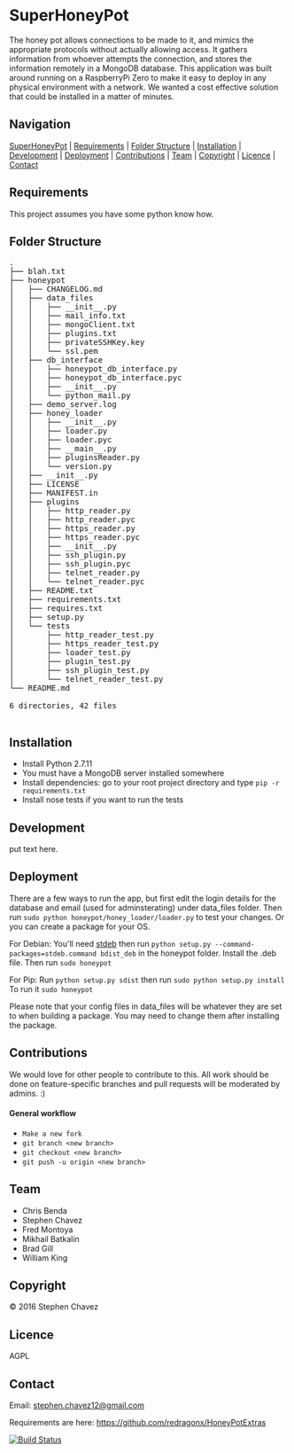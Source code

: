 # SuperHoneyPot

The honey pot allows connections to be made to it, and mimics the appropriate protocols without actually allowing access. It gathers information from whoever attempts the connection, and stores the information remotely in a MongoDB database.  This application was built around running on a RaspberryPi Zero to make it easy to deploy in any physical environment with a network. We wanted a cost effective solution that could be installed in a matter of minutes.

Navigation
----------
[SuperHoneyPot](#superhoneypot) |
[Requirements](#requirements) |
[Folder Structure](#folder-structure) |
[Installation](#installation) |
[Development](#development) |
[Deployment](#deployment) |
[Contributions](#contributions) |
[Team](#team) |
[Copyright](#copyright) |
[Licence](#licence) |
[Contact](#contact)


Requirements
------------
This project assumes you have some python know how.

Folder Structure
----------------
<pre>
.
├── blah.txt
├── honeypot
│   ├── CHANGELOG.md
│   ├── data_files
│   │   ├── __init__.py
│   │   ├── mail_info.txt
│   │   ├── mongoClient.txt
│   │   ├── plugins.txt
│   │   ├── privateSSHKey.key
│   │   └── ssl.pem
│   ├── db_interface
│   │   ├── honeypot_db_interface.py
│   │   ├── honeypot_db_interface.pyc
│   │   ├── __init__.py
│   │   └── python_mail.py
│   ├── demo_server.log
│   ├── honey_loader
│   │   ├── __init__.py
│   │   ├── loader.py
│   │   ├── loader.pyc
│   │   ├── __main__.py
│   │   ├── pluginsReader.py
│   │   └── version.py
│   ├── __init__.py
│   ├── LICENSE
│   ├── MANIFEST.in
│   ├── plugins
│   │   ├── http_reader.py
│   │   ├── http_reader.pyc
│   │   ├── https_reader.py
│   │   ├── https_reader.pyc
│   │   ├── __init__.py
│   │   ├── ssh_plugin.py
│   │   ├── ssh_plugin.pyc
│   │   ├── telnet_reader.py
│   │   └── telnet_reader.pyc
│   ├── README.txt
│   ├── requirements.txt
│   ├── requires.txt
│   ├── setup.py
│   └── tests
│       ├── http_reader_test.py
│       ├── https_reader_test.py
│       ├── loader_test.py
│       ├── plugin_test.py
│       ├── ssh_plugin_test.py
│       └── telnet_reader_test.py
└── README.md

6 directories, 42 files

</pre>

Installation
------------
<ul>
<li> Install Python 2.7.11</li>
<li>You must have a MongoDB server installed somewhere</li>
<li> Install dependencies: go to your root project directory and type <code>pip -r requirements.txt</code></li>
<li> Install nose tests if you want to run the tests</li>
</ul>

Development
-----------------------
put text here.

Deployment
----------
There are a few ways to run the app, but first edit the login details for the database and email (used for adminsterating) under data_files folder. Then run `sudo python honeypot/honey_loader/loader.py` to test your changes. Or you can create a package for your OS. 

For Debian: You'll need <a href="https://pypi.python.org/pypi/stdeb">stdeb</a> then run `python setup.py --command-packages=stdeb.command bdist_deb` in the honeypot folder. Install the .deb file. Then run `sudo honeypot`

For Pip: Run `python setup.py sdist` then run `sudo python setup.py install` To run it `sudo honeypot`

Please note that your config files in data_files will be whatever they are set to when building a package. You may need to change them after installing the package.

Contributions
-------------
We would love for other people to contribute to this. All work should be done on feature-specific branches and pull requests will be moderated by admins. :)

#### General workflow
* `Make a new fork`
* `git branch <new branch>`
* `git checkout <new branch>`
* `git push -u origin <new branch>`

Team
----

- Chris Benda
- Stephen Chavez
- Fred Montoya
- Mikhail Batkalin
- Brad Gill
- William King

Copyright
---------
&copy; 2016 Stephen Chavez 

Licence
-------
AGPL

Contact
-------
Email: <a href="mailto:stephen.chavez12@gmail.com">stephen.chavez12@gmail.com</a>


Requirements are here: https://github.com/redragonx/HoneyPotExtras

[![Build Status](https://travis-ci.org/TheFixers/SuperHoneyPot.svg?branch=master)](https://travis-ci.org/TheFixers/SuperHoneyPot)
